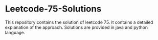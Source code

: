 # Leetcode-75-Solutions
This repository contains the solution of leetcode 75. It contains a detailed explanation of the approach. Solutions are provided in java and python language.
